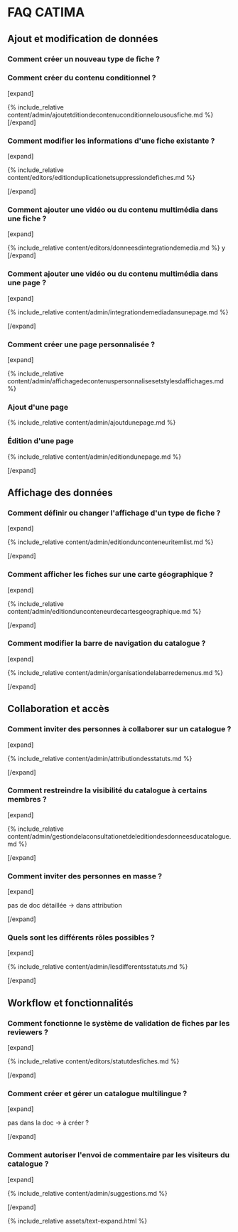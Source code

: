 # FAQ CATIMA

## Ajout et modification de données

### Comment créer un nouveau type de fiche ?

<div class="expand" style="display: none; height: 0; overflow: hidden;">

{% include_relative content/admin/creationduntypedefiche.md %}

</div>

### Comment créer du contenu conditionnel ?

[expand]

{% include_relative content/admin/ajoutetditiondecontenuconditionnelousousfiche.md %}
[/expand]

### Comment modifier les informations d'une fiche existante ?

[expand]

{% include_relative content/editors/editionduplicationetsuppressiondefiches.md %}

[/expand]

### Comment ajouter une vidéo ou du contenu multimédia dans une **fiche** ?

[expand]

{% include_relative content/editors/donneesdintegrationdemedia.md %}
y
[/expand]

### Comment ajouter une vidéo ou du contenu multimédia dans une **page** ?

[expand]

{% include_relative content/admin/integrationdemediadansunepage.md %}

[/expand]

### Comment créer une page personnalisée ?

[expand]

{% include_relative content/admin/affichagedecontenuspersonnalisesetstylesdaffichages.md %}


<a id="ajoutpage"></a>
### Ajout d'une page

{% include_relative content/admin/ajoutdunepage.md %}

<a id="editionpage"></a>
### Édition d'une page 

{% include_relative content/admin/editiondunepage.md %}

[/expand]

## Affichage des données

### Comment définir ou changer l'affichage d'un type de fiche ?

[expand]

{% include_relative content/admin/editiondunconteneuritemlist.md %}

[/expand]

### Comment afficher les fiches sur une carte géographique ?

[expand]

{% include_relative content/admin/editiondunconteneurdecartesgeographique.md %}

[/expand]

### Comment modifier la barre de navigation du catalogue ?

[expand]

{% include_relative content/admin/organisationdelabarredemenus.md %}

[/expand]


## Collaboration et accès

### Comment inviter des personnes à collaborer sur un catalogue ?

[expand]

{% include_relative content/admin/attributiondesstatuts.md %}

[/expand]

### Comment restreindre la visibilité du catalogue à certains membres ?

[expand]

{% include_relative content/admin/gestiondelaconsultationetdeleditiondesdonneesducatalogue.md %}

[/expand]

### Comment inviter des personnes en masse ?

[expand]

pas de doc détaillée -> dans attribution

[/expand]

### Quels sont les différents rôles possibles ?

[expand]

{% include_relative content/admin/lesdifferentsstatuts.md %}

[/expand]

## Workflow et fonctionnalités

### Comment fonctionne le système de validation de fiches par les reviewers ?

[expand]

{% include_relative content/editors/statutdesfiches.md %}

[/expand]

### Comment créer et gérer un catalogue multilingue ?

[expand]

pas dans la doc -> à créer ?

[/expand]

### Comment autoriser l'envoi de commentaire par les visiteurs du catalogue ?

[expand]

{% include_relative content/admin/suggestions.md %}

[/expand]

{% include_relative assets/text-expand.html %} <!-- appelle le fichier html dans lequel le javascript du readmore est stocké -->
